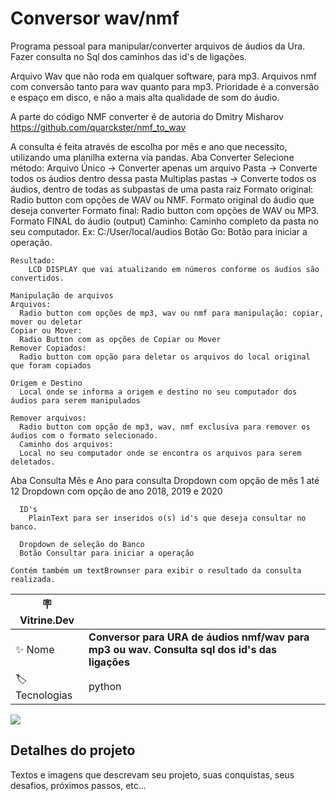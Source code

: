 # Conversor wav/nmf

Programa pessoal para manipular/converter arquivos de áudios da Ura. Fazer consulta no Sql dos caminhos das id's
de ligações.

Arquivo Wav que não roda em qualquer software, para mp3. Arquivos nmf com conversão tanto para wav quanto para mp3.
Prioridade é a conversão e espaço em disco, e não a mais alta qualidade de som do áudio.

A parte do código NMF converter é de autoria do Dmitry Misharov
https://github.com/quarckster/nmf_to_wav

A consulta é feita através de escolha por mês e ano que necessito, utilizando uma planilha externa via pandas.
 Aba Converter
    Selecione método:
        Arquivo Único -> Converter apenas um arquivo
        Pasta -> Converte todos os áudios dentro dessa pasta
        Multiplas pastas -> Converte todos os áudios, dentro de todas as subpastas de uma pasta raiz
    Formato original:
        Radio button com opções de WAV ou NMF. Formato original do áudio que deseja converter
    Formato final:
        Radio button com opções de WAV ou MP3. Formato FINAL do áudio (output)
    Caminho:
        Caminho completo da pasta no seu computador. Ex: C:/User/local/audios
    Botão Go:
        Botão para iniciar a operação.
    
    Resultado:
        LCD DISPLAY que vai atualizando em números conforme os áudios são convertidos.
    
    Manipulação de arquivos
    Arquivos:
      Radio button com opções de mp3, wav ou nmf para manipulação: copiar, mover ou deletar
    Copiar ou Mover:
      Radio Button com as opções de Copiar ou Mover
    Remover Copiados:
      Radio button com opção para deletar os arquivos do local original que foram copiados
    
    Origem e Destino
      Local onde se informa a origem e destino no seu computador dos áudios para serem manipulados
    
    Remover arquivos:
      Radio button com opção de mp3, wav, nmf exclusiva para remover os áudios com o formato selecionado.
      Caminho dos arquivos:
      Local no seu computador onde se encontra os arquivos para serem deletados.
    
 Aba Consulta
      Mês e Ano para consulta
        Dropdown com opção de mês 1 até 12
        Dropdown com opção de ano 2018, 2019 e 2020
      
      ID's
        PlainText para ser inseridos o(s) id's que deseja consultar no banco.
      
      Dropdown de seleção do Banco
      Botão Consultar para iniciar a operação
    
    Contém também um textBrownser para exibir o resultado da consulta realizada.
 
      
   


| :placard: Vitrine.Dev |     |
| -------------  | --- |
| :sparkles: Nome        | **Conversor para URA de áudios nmf/wav para mp3 ou wav. Consulta sql dos id's das ligações**
| :label: Tecnologias | python

<!-- Inserir imagem com a #vitrinedev ao final do link -->
![](#vitrinedev)

## Detalhes do projeto

Textos e imagens que descrevam seu projeto, suas conquistas, seus desafios, próximos passos, etc...

